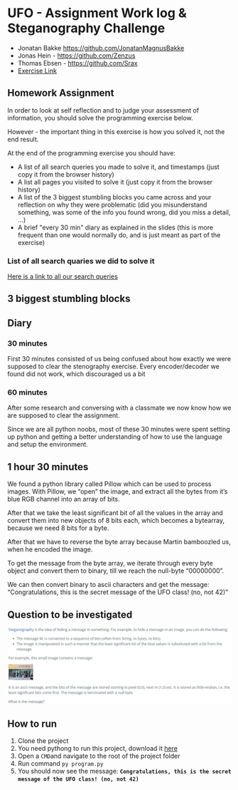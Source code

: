 # UFO - Assignment Work log & Steganography Challenge
- Jonatan Bakke https://github.com/JonatanMagnusBakke
- Jonas Hein - https://github.com/Zenzus
- Thomas Ebsen - https://github.com/Srax 
- [Exercise Link](https://datsoftlyngby.github.io/soft2021spring/UFO/week-05/#1-introduction-to-exploration-and-presentation)


## Homework Assignment
In order to look at self reflection and to judge your assessment of information, you should solve the programming exercise below.

However - the important thing in this exercise is how you solved it, not the end result.

At the end of the programming exercise you should have:

* A list of all search queries you made to solve it, and timestamps (just copy it from the browser history)
* A list all pages you visited to solve it (just copy it from the browser history)
* A list of the 3 biggest stumbling blocks you came across and your reflection on why they were problematic (did you misunderstand something, was some of the info you found wrong, did you miss a detail, …)
* A brief "every 30 min" diary as explained in the slides (this is more frequent than one would normally do, and is just meant as part of the exercise)

### List of all search quaries we did to solve it
[Here is a link to all our search queries](https://docs.google.com/document/d/1m8zRuxxQiVdPDvkXZb9YRje8edSh46jnw3XctwncNTM)

## 3 biggest stumbling blocks


## Diary
### 30 minutes
First 30 minutes consisted of us being confused about how exactly we were supposed to clear the stenography exercise.
Every encoder/decoder we found did not work, which discouraged us a bit

### 60 minutes
After some research and conversing with a classmate we now know how we are supposed to clear the assignment.

Since we are all python noobs, most of these 30 minutes were spent setting up python and getting a better understanding of how to use the language and setup the environment.

## 1 hour 30 minutes
We found a python library called Pillow which can be used to process images.
With Pillow, we “open” the image, and extract all the bytes from it’s blue RGB channel into an array of bits.

After that we take the least significant bit of all the values in the array and convert them into new objects of 8 bits each, which becomes a bytearray, because we need 8 bits for a byte.

After that we have to reverse the byte array because Martin bamboozled us, when he encoded the image.

To get the message from the byte array, we iterate through every byte object and convert them to binary, till we reach the null-byte “00000000”.

We can then convert binary to ascii characters and get the message: “Congratulations, this is the secret message of the UFO class! (no, not 42)”


## Question to be investigated
<img src="./misc/exercise.png">

## How to run
1. Clone the project
2. You need pythong to run this project, download it [here](https://www.python.org/downloads/)  
3. Open a `CMD`and navigate to the root of the project folder
4. Run command `py program.py`
5. You should now see the message: **`Congratulations, this is the secret message of the UFO class! (no, not 42)`**

